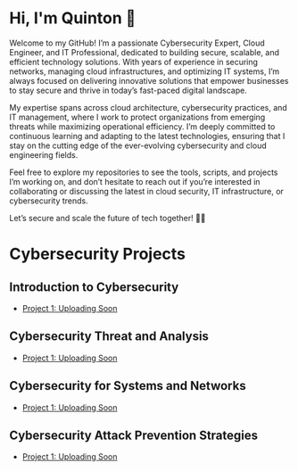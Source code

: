 # Hi, I'm Quinton 👋

Welcome to my GitHub! I’m a passionate Cybersecurity Expert, Cloud Engineer, and IT Professional, dedicated to building secure, scalable, and efficient technology solutions. With years of experience in securing networks, managing cloud infrastructures, and optimizing IT systems, I’m always focused on delivering innovative solutions that empower businesses to stay secure and thrive in today’s fast-paced digital landscape.

My expertise spans across cloud architecture, cybersecurity practices, and IT management, where I work to protect organizations from emerging threats while maximizing operational efficiency. I’m deeply committed to continuous learning and adapting to the latest technologies, ensuring that I stay on the cutting edge of the ever-evolving cybersecurity and cloud engineering fields.

Feel free to explore my repositories to see the tools, scripts, and projects I’m working on, and don’t hesitate to reach out if you’re interested in collaborating or discussing the latest in cloud security, IT infrastructure, or cybersecurity trends.

Let’s secure and scale the future of tech together! 🔐🌐

# Cybersecurity Projects

## Introduction to Cybersecurity 
- [Project 1: Uploading Soon](https://github.com/your-username/project1)

## Cybersecurity Threat and Analysis 
- [Project 1: Uploading Soon](https://github.com/your-username/project4)

## Cybersecurity for Systems and Networks
- [Project 1: Uploading Soon](https://github.com/your-username/project7)

## Cybersecurity Attack Prevention Strategies
- [Project 1: Uploading Soon](https://github.com/your-username/project10)
